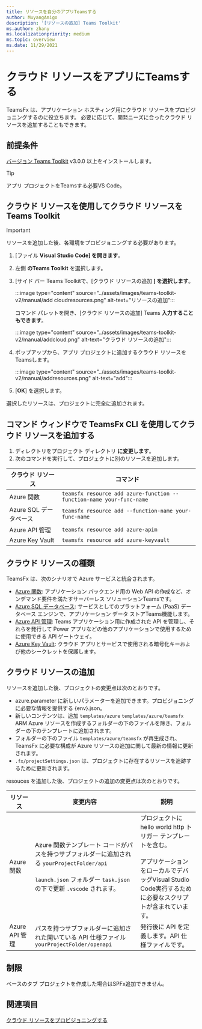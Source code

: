```yaml
---
title: リソースを自分のアプリTeamsする
author: MuyangAmigo
description: '[リソースの追加] Teams Toolkit'
ms.author: zhany
ms.localizationpriority: medium
ms.topic: overview
ms.date: 11/29/2021
---
```


# <a name="add-cloud-resources-to-your-teams-app"></a>クラウド リソースをアプリにTeamsする

TeamsFx は、アプリケーション ホスティング用にクラウド リソースをプロビジョニングするのに役立ちます。 必要に応じて、開発ニーズに合ったクラウド リソースを追加することもできます。

## <a name="prerequisite"></a>前提条件

[バージョン Teams Toolkit](https://marketplace.visualstudio.com/items?itemName=TeamsDevApp.ms-teams-vscode-extension) v3.0.0 以上をインストールします。

> [!TIP]
> アプリ プロジェクトをTeamsする必要VS Code。

## <a name="add-cloud-resources-using-teams-toolkit"></a>クラウド リソースを使用してクラウド リソースをTeams Toolkit

> [!IMPORTANT]
> リソースを追加した後、各環境をプロビジョニングする必要があります。

1. [ファイル **Visual Studio Code] を開きます**。
1. 左側 **のTeams Toolkit** を選択します。
1. [サイド バー Teams Toolkitで、[クラウド リソースの追加 **] を選択します**。

    :::image type="content" source="../assets/images/teams-toolkit-v2/manual/add cloudresources.png" alt-text="リソースの追加":::

   コマンド パレットを開き、[クラウド リソースの追加] Teams **入力することもできます**。

    :::image type="content" source="../assets/images/teams-toolkit-v2/manual/addcloud.png" alt-text="クラウド リソースの追加":::

1. ポップアップから、アプリ プロジェクトに追加するクラウド リソースをTeamsします。

     :::image type="content" source="../assets/images/teams-toolkit-v2/manual/addresources.png" alt-text="add":::

1. [**OK**] を選択します。

選択したリソースは、プロジェクトに完全に追加されます。

## <a name="add-cloud-resources-using-teamsfx-cli-in-command-window"></a>コマンド ウィンドウで TeamsFx CLI を使用してクラウド リソースを追加する

1. ディレクトリをプロジェクト ディレクトリ **に変更します**。
1. 次のコマンドを実行して、プロジェクトに別のリソースを追加します。

|クラウド リソース|コマンド|
|---------------|----------|
| Azure 関数|`teamsfx resource add azure-function --function-name your-func-name`|
| Azure SQL データベース|`teamsfx resource add --function-name your-func-name`|
| Azure API 管理|`teamsfx resource add azure-apim`|
| Azure Key Vault|`teamsfx resource add azure-keyvault`|

## <a name="types-of-cloud-resources"></a>クラウド リソースの種類

TeamsFx は、次のシナリオで Azure サービスと統合されます。

- [Azure 関数](/azure/azure-functions/functions-overview): アプリケーション バックエンド用の Web API の作成など、オンデマンド要件を満たすサーバーレス ソリューションTeamsです。
- [Azure SQL データベース](/azure/azure-sql/database/sql-database-paas-overview): サービスとしてのプラットフォーム (PaaS) データベース エンジンで、アプリケーション データ ストアTeams機能します。
- [Azure API 管理](/azure/azure-sql/database/sql-database-paas-overview): Teams アプリケーション用に作成された API を管理し、それらを発行して Power アプリなどの他のアプリケーションで使用するために使用できる API ゲートウェイ。
- [Azure Key Vault](/azure/key-vault/general/overview): クラウド アプリとサービスで使用される暗号化キーおよび他のシークレットを保護します。

## <a name="add-cloud-resources"></a>クラウド リソースの追加

リソースを追加した後、プロジェクトの変更点は次のとおりです。

- azure.parameter に新しいパラメーターを追加できます。プロビジョニングに必要な情報を提供する {env}.json。
- 新しいコンテンツは、追加 `templates/azure` `templates/azure/teamsfx` ARM Azure リソースを作成するフォルダーの下のファイルを除き、フォルダーの下のテンプレートに追加されます。
- フォルダーの下のファイル `templates/azure/teamsfx` が再生成され、TeamsFx に必要な構成が Azure リソースの追加に関して最新の情報に更新されます。
- `.fx/projectSettings.json` は、プロジェクトに存在するリソースを追跡するために更新されます。

resouces を追加した後、プロジェクトの追加の変更点は次のとおりです。

|リソース|変更内容|説明|
|---------------|---------------|-----------------------------|
|Azure 関数|Azure 関数テンプレート コードがパスを持つサブフォルダーに追加される `yourProjectFolder/api`</br></br>`launch.json` フォルダー `task.json` の下で更新 `.vscode` されます。| プロジェクトに hello world http トリガー テンプレートを含む。</br></br> アプリケーションをローカルでデバッグVisual Studio Code実行するために必要なスクリプトが含まれています。|
|Azure API 管理|パスを持つサブフォルダーに追加された開いている API 仕様ファイル `yourProjectFolder/openapi`|発行後に API を定義します。API 仕様ファイルです。|

## <a name="limitation"></a>制限

ベースのタブ プロジェクトを作成した場合はSPFx追加できません。

## <a name="see-also"></a>関連項目

[クラウド リソースをプロビジョニングする](provision.md)
